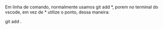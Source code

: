 
Em linha de comando, normalmente usamos  git add *, porem no terminal do vscode, em vez de * utilize o ponto, dessa maneira:

git add .